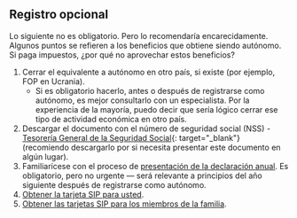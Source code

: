 ## Registro opcional

Lo siguiente no es obligatorio. Pero lo recomendaría encarecidamente. Algunos puntos se refieren a los beneficios que
obtiene siendo autónomo. Si paga impuestos, ¿por qué no aprovechar estos beneficios?

1. Cerrar el equivalente a autónomo en otro país, si existe (por ejemplo, FOP en Ucrania).
    - Si es obligatorio hacerlo, antes o después de registrarse como autónomo, es mejor consultarlo con un especialista. Por la experiencia de la mayoría,
      puedo decir que sería lógico cerrar ese tipo de actividad económica en otro país.
2. Descargar el documento con el número de seguridad social (NSS) -
   [Tesorería General de la Seguridad Social](https://portal.seg-social.gob.es/wps/portal/importass/importass/bienvenida){:
   target="_blank"} (recomiendo descargarlo por si necesita presentar este documento en algún lugar).
3. Familiarícese con el proceso de [presentación de la declaración anual](#declaración-anual-renta). Es obligatorio, pero no urgente — será relevante a principios del año siguiente después de registrarse como autónomo.
4. [Obtener la tarjeta SIP para usted](#obtención-de-la-tarjeta-sip-para-usted-mismo).
5. [Obtener las tarjetas SIP para los miembros de la familia](#obtención-de-la-tarjeta-sip-para-miembros-de-la-familia). 
